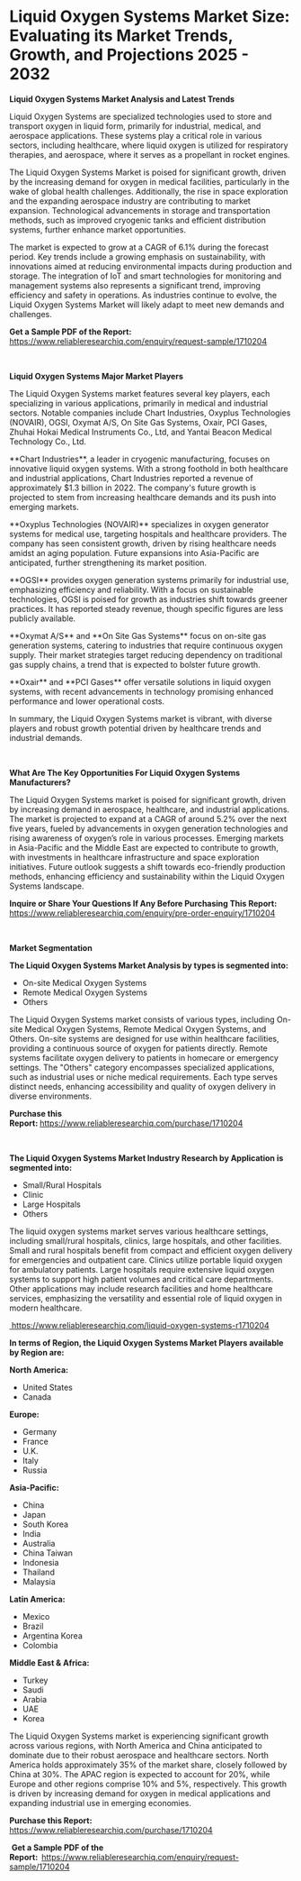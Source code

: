 <p><h1>Liquid Oxygen Systems Market Size: Evaluating its Market Trends, Growth, and Projections 2025 - 2032</h1></p><p><strong>Liquid Oxygen Systems Market Analysis and Latest Trends</strong></p>
<p><p>Liquid Oxygen Systems are specialized technologies used to store and transport oxygen in liquid form, primarily for industrial, medical, and aerospace applications. These systems play a critical role in various sectors, including healthcare, where liquid oxygen is utilized for respiratory therapies, and aerospace, where it serves as a propellant in rocket engines.</p><p>The Liquid Oxygen Systems Market is poised for significant growth, driven by the increasing demand for oxygen in medical facilities, particularly in the wake of global health challenges. Additionally, the rise in space exploration and the expanding aerospace industry are contributing to market expansion. Technological advancements in storage and transportation methods, such as improved cryogenic tanks and efficient distribution systems, further enhance market opportunities.</p><p>The market is expected to grow at a CAGR of 6.1% during the forecast period. Key trends include a growing emphasis on sustainability, with innovations aimed at reducing environmental impacts during production and storage. The integration of IoT and smart technologies for monitoring and management systems also represents a significant trend, improving efficiency and safety in operations. As industries continue to evolve, the Liquid Oxygen Systems Market will likely adapt to meet new demands and challenges.</p></p>
<p><strong>Get a Sample PDF of the Report:&nbsp;</strong> <a href="https://www.reliableresearchiq.com/enquiry/request-sample/1710204?utm_campaign=2449&utm_medium=2&utm_source=Github&utm_content=ia&utm_term=13042025&utm_id=liquid-oxygen-systems">https://www.reliableresearchiq.com/enquiry/request-sample/1710204</a></p>
<p>&nbsp;</p>
<p><strong>Liquid Oxygen Systems Major Market Players</strong></p>
<p><p>The Liquid Oxygen Systems market features several key players, each specializing in various applications, primarily in medical and industrial sectors. Notable companies include Chart Industries, Oxyplus Technologies (NOVAIR), OGSI, Oxymat A/S, On Site Gas Systems, Oxair, PCI Gases, Zhuhai Hokai Medical Instruments Co., Ltd, and Yantai Beacon Medical Technology Co., Ltd.</p><p>**Chart Industries**, a leader in cryogenic manufacturing, focuses on innovative liquid oxygen systems. With a strong foothold in both healthcare and industrial applications, Chart Industries reported a revenue of approximately $1.3 billion in 2022. The company's future growth is projected to stem from increasing healthcare demands and its push into emerging markets.</p><p>**Oxyplus Technologies (NOVAIR)** specializes in oxygen generator systems for medical use, targeting hospitals and healthcare providers. The company has seen consistent growth, driven by rising healthcare needs amidst an aging population. Future expansions into Asia-Pacific are anticipated, further strengthening its market position.</p><p>**OGSI** provides oxygen generation systems primarily for industrial use, emphasizing efficiency and reliability. With a focus on sustainable technologies, OGSI is poised for growth as industries shift towards greener practices. It has reported steady revenue, though specific figures are less publicly available.</p><p>**Oxymat A/S** and **On Site Gas Systems** focus on on-site gas generation systems, catering to industries that require continuous oxygen supply. Their market strategies target reducing dependency on traditional gas supply chains, a trend that is expected to bolster future growth.</p><p>**Oxair** and **PCI Gases** offer versatile solutions in liquid oxygen systems, with recent advancements in technology promising enhanced performance and lower operational costs. </p><p>In summary, the Liquid Oxygen Systems market is vibrant, with diverse players and robust growth potential driven by healthcare trends and industrial demands.</p></p>
<p>&nbsp;</p>
<p><strong>What Are The Key Opportunities For Liquid Oxygen Systems Manufacturers?</strong></p>
<p><p>The Liquid Oxygen Systems market is poised for significant growth, driven by increasing demand in aerospace, healthcare, and industrial applications. The market is projected to expand at a CAGR of around 5.2% over the next five years, fueled by advancements in oxygen generation technologies and rising awareness of oxygen’s role in various processes. Emerging markets in Asia-Pacific and the Middle East are expected to contribute to growth, with investments in healthcare infrastructure and space exploration initiatives. Future outlook suggests a shift towards eco-friendly production methods, enhancing efficiency and sustainability within the Liquid Oxygen Systems landscape.</p></p>
<p><strong>Inquire or Share Your Questions If Any Before Purchasing This Report:</strong> <a href="https://www.reliableresearchiq.com/enquiry/pre-order-enquiry/1710204?utm_campaign=2449&utm_medium=2&utm_source=Github&utm_content=ia&utm_term=13042025&utm_id=liquid-oxygen-systems">https://www.reliableresearchiq.com/enquiry/pre-order-enquiry/1710204</a></p>
<p>&nbsp;</p>
<p><strong>Market Segmentation</strong></p>
<p><strong>The Liquid Oxygen Systems Market Analysis by types is segmented into:</strong></p>
<p><ul><li>On-site Medical Oxygen Systems</li><li>Remote Medical Oxygen Systems</li><li>Others</li></ul></p>
<p><p>The Liquid Oxygen Systems market consists of various types, including On-site Medical Oxygen Systems, Remote Medical Oxygen Systems, and Others. On-site systems are designed for use within healthcare facilities, providing a continuous source of oxygen for patients directly. Remote systems facilitate oxygen delivery to patients in homecare or emergency settings. The "Others" category encompasses specialized applications, such as industrial uses or niche medical requirements. Each type serves distinct needs, enhancing accessibility and quality of oxygen delivery in diverse environments.</p></p>
<p><strong>Purchase this Report:&nbsp;</strong><a href="https://www.reliableresearchiq.com/purchase/1710204?utm_campaign=2449&utm_medium=2&utm_source=Github&utm_content=ia&utm_term=13042025&utm_id=liquid-oxygen-systems">https://www.reliableresearchiq.com/purchase/1710204</a></p>
<p>&nbsp;</p>
<p><strong>The Liquid Oxygen Systems Market Industry Research by Application is segmented into:</strong></p>
<p><ul><li>Small/Rural Hospitals</li><li>Clinic</li><li>Large Hospitals</li><li>Others</li></ul></p>
<p><p>The liquid oxygen systems market serves various healthcare settings, including small/rural hospitals, clinics, large hospitals, and other facilities. Small and rural hospitals benefit from compact and efficient oxygen delivery for emergencies and outpatient care. Clinics utilize portable liquid oxygen for ambulatory patients. Large hospitals require extensive liquid oxygen systems to support high patient volumes and critical care departments. Other applications may include research facilities and home healthcare services, emphasizing the versatility and essential role of liquid oxygen in modern healthcare.</p></p>
<p><a href="https://www.reliableresearchiq.com/liquid-oxygen-systems-r1710204?utm_campaign=2449&utm_medium=2&utm_source=Github&utm_content=ia&utm_term=13042025&utm_id=liquid-oxygen-systems">&nbsp;https://www.reliableresearchiq.com/liquid-oxygen-systems-r1710204</a></p>
<p><strong>In terms of Region, the Liquid Oxygen Systems Market Players available by Region are:</strong></p>
<p>
    <p> <strong> North America: </strong>
        <ul>
            <li>United States</li>
            <li>Canada</li>
        </ul>
        </p> 
    <p> <strong> Europe: </strong>
        <ul>
            <li>Germany</li>
            <li>France</li>
            <li>U.K.</li>
            <li>Italy</li>
            <li>Russia</li>
        </ul>
        </p> 
    <p> <strong> Asia-Pacific: </strong>
        <ul>
            <li>China</li>
            <li>Japan</li>
            <li>South Korea</li>
            <li>India</li>
            <li>Australia</li>
            <li>China Taiwan</li>
            <li>Indonesia</li>
            <li>Thailand</li>
            <li>Malaysia</li>
        </ul>
        </p> 
    <p> <strong> Latin America: </strong>
        <ul>
            <li>Mexico</li>
            <li>Brazil</li>
            <li>Argentina Korea</li>
            <li>Colombia</li>
        </ul>
        </p> 
    <p> <strong> Middle East & Africa: </strong>
        <ul>
            <li>Turkey</li>
            <li>Saudi</li>
            <li>Arabia</li>
            <li>UAE</li>
            <li>Korea</li>
        </ul>
    </p>
    </p>
<p><p>The Liquid Oxygen Systems market is experiencing significant growth across various regions, with North America and China anticipated to dominate due to their robust aerospace and healthcare sectors. North America holds approximately 35% of the market share, closely followed by China at 30%. The APAC region is expected to account for 20%, while Europe and other regions comprise 10% and 5%, respectively. This growth is driven by increasing demand for oxygen in medical applications and expanding industrial use in emerging economies.</p></p>
<p><strong>Purchase this Report: </strong><a href="https://www.reliableresearchiq.com/purchase/1710204?utm_campaign=2449&utm_medium=2&utm_source=Github&utm_content=ia&utm_term=13042025&utm_id=liquid-oxygen-systems">https://www.reliableresearchiq.com/purchase/1710204</a></p>
<p>&nbsp;<strong>Get a Sample PDF of the Report:&nbsp;&nbsp;</strong><a href="https://www.reliableresearchiq.com/enquiry/request-sample/1710204?utm_campaign=2449&utm_medium=2&utm_source=Github&utm_content=ia&utm_term=13042025&utm_id=liquid-oxygen-systems">https://www.reliableresearchiq.com/enquiry/request-sample/1710204</a></p>
<p><strong></strong></p>
<p><p></p><p></p><p></p></p>